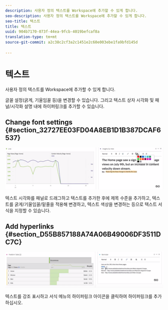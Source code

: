 ```yaml
---
description: 사용자 정의 텍스트를 Workspace에 추가할 수 있게 합니다.
seo-description: 사용자 정의 텍스트를 Workspace에 추가할 수 있게 합니다.
seo-title: 텍스트
title: 텍스트
uuid: 904b7170-073f-44ea-9fcb-4019befcaf8a
translation-type: tm+mt
source-git-commit: a2c38c2cf3a2c1451e2c60e003ebe1fa9bfd145d

---
```



# 텍스트

사용자 정의 텍스트를 Workspace에 추가할 수 있게 합니다.

글꼴 설정(굵게, 기울임꼴 등)을 변경할 수 있습니다. 그리고 텍스트 상자 시각화 및 패널/시각화 설명 내에 하이퍼링크를 추가할 수 있습니다.

## Change font settings {#section_32727EE03FD04A8EB1D1B387DCAF6537}

![](assets/rich-text1.png)

텍스트 시각화를 패널로 드래그하고 텍스트를 추가한 후에 제목 수준을 추가하고, 텍스트를 굵게/기울임꼴/밑줄을 적용해 변경하고, 텍스트 색상을 변경하는 등으로 텍스트 서식을 지정할 수 있습니다.

## Add hyperlinks {#section_D55B857188A74A06B49006DF3511DC7C}

![](assets/rich-text2.png)

텍스트를 강조 표시하고 서식 메뉴의 하이퍼링크 아이콘을 클릭하여 하이퍼링크를 추가하십시오.

